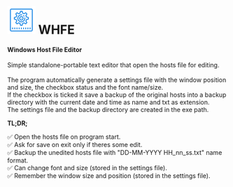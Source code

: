 <h1> <img src="/whfe.png" alt="Program icon."></img> WHFE </h1>
<h4>Windows Host File Editor</h4>
<p>Simple standalone-portable text editor that open the hosts file for editing.</br></br>
The program automatically generate a settings file with the window position and size, the checkbox status and the font name/size.</br>
If the checkbox is ticked it save a backup of the original hosts into a backup directory with the current date and time as name and txt as extension.</br>
The settings file and the backup directory are created in the exe path.</p>

<b>TL;DR;</b>

✅ Open the hosts file on program start.</br>
✅ Ask for save on exit only if theres some edit.</br>
✅ Backup the unedited hosts file with "DD-MM-YYYY HH_nn_ss.txt" name format.</br>
✅ Can change font and size (stored in the settings file).</br>
✅ Remember the window size and position (stored in the settings file).</br>

